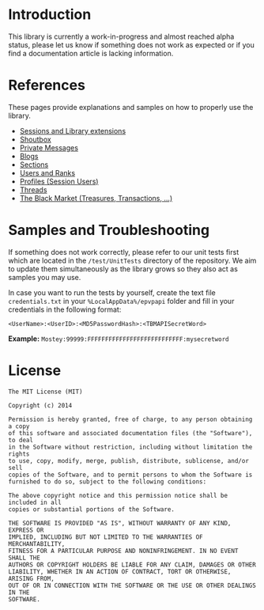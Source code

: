 Introduction
===
This library is currently a work-in-progress and almost reached alpha status, please let us know if something does not work as expected or if you find a documentation article is lacking information.


References
===
These pages provide explanations and samples on how to properly use the library.

* [Sessions and Library extensions](https://github.com/Mostey/epvpapi/wiki/Sessions) 
* [Shoutbox](https://github.com/Mostey/epvpapi/wiki/Shoutbox)
* [Private Messages](https://github.com/Mostey/epvpapi/wiki/Private-Messages)
* [Blogs](https://github.com/Mostey/epvpapi/wiki/Blogs)
* [Sections](https://github.com/Mostey/epvpapi/wiki/Sections)
* [Users and Ranks](https://github.com/Mostey/epvpapi/wiki/Users-and-Ranks)
* [Profiles (Session Users)](https://github.com/Mostey/epvpapi/wiki/Profiles-(Session-Users))
* [Threads](https://github.com/Mostey/epvpapi/wiki/Threads)
* [The Black Market (Treasures, Transactions, ...)](https://github.com/Mostey/epvpapi/wiki/The-Black-Market-(Treasures,-Transactions,-...))


Samples and Troubleshooting
===
If something does not work correctly, please refer to our unit tests first which are located in the `/test/UnitTests` directory of the repository. We aim to update them simultaneously as the library grows so they also act as samples you may use.

In case you want to run the tests by yourself, create the text file `credentials.txt` in your `%LocalAppData%/epvpapi` folder and fill in your credentials in the following format:

   `<UserName>:<UserID>:<MD5PasswordHash>:<TBMAPISecretWord>`
   
   **Example:** `Mostey:99999:FFFFFFFFFFFFFFFFFFFFFFFFFFF:mysecretword`
   

License
===
  
    The MIT License (MIT)
    
    Copyright (c) 2014 
    
    Permission is hereby granted, free of charge, to any person obtaining a copy
    of this software and associated documentation files (the "Software"), to deal
    in the Software without restriction, including without limitation the rights
    to use, copy, modify, merge, publish, distribute, sublicense, and/or sell
    copies of the Software, and to permit persons to whom the Software is
    furnished to do so, subject to the following conditions:
    
    The above copyright notice and this permission notice shall be included in all
    copies or substantial portions of the Software.
    
    THE SOFTWARE IS PROVIDED "AS IS", WITHOUT WARRANTY OF ANY KIND, EXPRESS OR
    IMPLIED, INCLUDING BUT NOT LIMITED TO THE WARRANTIES OF MERCHANTABILITY,
    FITNESS FOR A PARTICULAR PURPOSE AND NONINFRINGEMENT. IN NO EVENT SHALL THE
    AUTHORS OR COPYRIGHT HOLDERS BE LIABLE FOR ANY CLAIM, DAMAGES OR OTHER
    LIABILITY, WHETHER IN AN ACTION OF CONTRACT, TORT OR OTHERWISE, ARISING FROM,
    OUT OF OR IN CONNECTION WITH THE SOFTWARE OR THE USE OR OTHER DEALINGS IN THE
    SOFTWARE.
